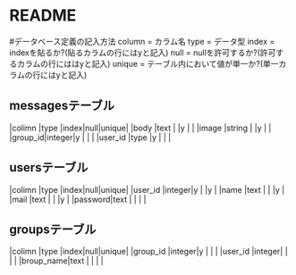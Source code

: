 # README

#データベース定義の記入方法
column = カラム名
type = データ型
index = indexを貼るか?(貼るカラムの行にはyと記入)
null = nullを許可するか?(許可するカラムの行にははyと記入)
unique = テーブル内において値が単一か?(単一カラムの行にはyと記入)

## messagesテーブル

|colimn  |type   |index|null|unique|
|body    |text   |     |y   |      |
|image   |string |     |y   |      |
|group_id|integer|y    |    |      |
|user_id |type   |y    |    |      |

## usersテーブル

|colimn  |type   |index|null|unique|
|user_id |integer|y    |    |y     |
|name    |text   |     |    |y     |
|mail    |text   |     |    |y     |
|password|text   |     |    |      |

## groupsテーブル

|colimn    |type   |index|null|unique|
|group_id  |integer|y    |    |      |
|user_id   |integer|     |    |      |
|broup_name|text   |     |    |      |
